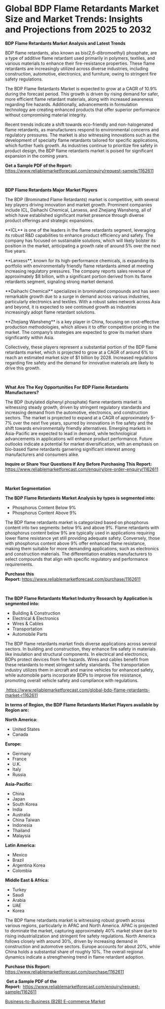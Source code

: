 <p><h1>Global BDP Flame Retardants Market Size and Market Trends: Insights and Projections from 2025 to 2032</h1></p><p><strong>BDP Flame Retardants Market Analysis and Latest Trends</strong></p>
<p><p>BDP flame retardants, also known as bis(2,6-dibromoethyl) phosphate, are a type of additive flame retardant used primarily in polymers, textiles, and various materials to enhance their fire-resistance properties. These flame retardants are increasingly utilized across diverse industries, including construction, automotive, electronics, and furniture, owing to stringent fire safety regulations.</p><p>The BDP Flame Retardants Market is expected to grow at a CAGR of 10.9% during the forecast period. This growth is driven by rising demand for safer, more efficient flame retardant materials, along with increased awareness regarding fire hazards. Additionally, advancements in formulation technology are creating enhanced products that offer superior performance without compromising material integrity.</p><p>Recent trends indicate a shift towards eco-friendly and non-halogenated flame retardants, as manufacturers respond to environmental concerns and regulatory pressures. The market is also witnessing innovations such as the development of specialty flame retardants tailored for specific applications, which further fuels growth. As industries continue to prioritize fire safety in product design, the BDP flame retardants market is poised for significant expansion in the coming years.</p></p>
<p><strong>Get a Sample PDF of the Report:&nbsp;</strong> <a href="https://www.reliablemarketforecast.com/enquiry/request-sample/1162611?utm_campaign=2853&utm_medium=2&utm_source=Github&utm_content=ia&utm_term=24032025&utm_id=bdp-flame-retardants">https://www.reliablemarketforecast.com/enquiry/request-sample/1162611</a></p>
<p>&nbsp;</p>
<p><strong>BDP Flame Retardants Major Market Players</strong></p>
<p><p>The BDP (Brominated Flame Retardants) market is competitive, with several key players driving innovation and market growth. Prominent companies include ICL, Daihachi Chemical, Lanxess, and Zhejiang Wansheng, all of which have established significant market presence through diverse product offerings and strategic expansions.</p><p>**ICL** is one of the leaders in the flame retardants segment, leveraging its robust R&D capabilities to enhance product efficiency and safety. The company has focused on sustainable solutions, which will likely bolster its position in the market, anticipating a growth rate of around 5% over the next five years. </p><p>**Lanxess**, known for its high-performance chemicals, is expanding its portfolio with environmentally friendly flame retardants aimed at meeting increasing regulatory pressures. The company reports sales revenue of approximately $8 billion, with a significant portion derived from its flame retardants segment, signaling strong market demand.</p><p>**Daihachi Chemical** specializes in brominated compounds and has seen remarkable growth due to a surge in demand across various industries, particularly electronics and textiles. With a robust sales network across Asia and beyond, it is expected to see continued growth as industries increasingly adopt flame retardant solutions.</p><p>**Zhejiang Wansheng** is a key player in China, focusing on cost-effective production methodologies, which allows it to offer competitive pricing in the market. The company’s strategies are expected to grow its market share significantly within Asia.</p><p>Collectively, these players represent a substantial portion of the BDP flame retardants market, which is projected to grow at a CAGR of around 6% to reach an estimated market size of $1 billion by 2028. Increased regulations regarding fire safety and the demand for innovative materials are likely to drive this growth.</p></p>
<p>&nbsp;</p>
<p><strong>What Are The Key Opportunities For BDP Flame Retardants Manufacturers?</strong></p>
<p><p>The BDP (butylated diphenyl phosphate) flame retardants market is witnessing steady growth, driven by stringent regulatory standards and increasing demand from the automotive, electronics, and construction sectors. The market is projected to expand at a CAGR of approximately 5-7% over the next five years, spurred by innovations in fire safety and the shift towards environmentally friendly alternatives. Emerging markets in Asia-Pacific are expected to lead in demand, while technological advancements in applications will enhance product performance. Future outlooks indicate a potential for market diversification, with an emphasis on bio-based flame retardants garnering significant interest among manufacturers and consumers alike.</p></p>
<p><strong>Inquire or Share Your Questions If Any Before Purchasing This Report:</strong> <a href="https://www.reliablemarketforecast.com/enquiry/pre-order-enquiry/1162611?utm_campaign=2853&utm_medium=2&utm_source=Github&utm_content=ia&utm_term=24032025&utm_id=bdp-flame-retardants">https://www.reliablemarketforecast.com/enquiry/pre-order-enquiry/1162611</a></p>
<p>&nbsp;</p>
<p><strong>Market Segmentation</strong></p>
<p><strong>The BDP Flame Retardants Market Analysis by types is segmented into:</strong></p>
<p><ul><li>Phosphorus Content Below 9%</li><li>Phosphorus Content Above 9%</li></ul></p>
<p><p>The BDP flame retardants market is categorized based on phosphorus content into two segments: below 9% and above 9%. Flame retardants with phosphorus content below 9% are typically used in applications requiring lower flame resistance yet still providing adequate safety. Conversely, those with phosphorus content above 9% offer enhanced flame resistance, making them suitable for more demanding applications, such as electronics and construction materials. The differentiation enables manufacturers to select compounds that align with specific regulatory and performance requirements.</p></p>
<p><strong>Purchase this Report:&nbsp;</strong><a href="https://www.reliablemarketforecast.com/purchase/1162611?utm_campaign=2853&utm_medium=2&utm_source=Github&utm_content=ia&utm_term=24032025&utm_id=bdp-flame-retardants">https://www.reliablemarketforecast.com/purchase/1162611</a></p>
<p>&nbsp;</p>
<p><strong>The BDP Flame Retardants Market Industry Research by Application is segmented into:</strong></p>
<p><ul><li>Building & Construction</li><li>Electrical & Electronics</li><li>Wires & Cables</li><li>Transportation</li><li>Automobile Parts</li></ul></p>
<p><p>The BDP flame retardants market finds diverse applications across several sectors. In building and construction, they enhance fire safety in materials like insulation and structural components. In electrical and electronics, BDPs protect devices from fire hazards. Wires and cables benefit from these retardants to meet stringent safety standards. The transportation industry utilizes them in aircraft and marine vehicles for enhanced safety, while automobile parts incorporate BDPs to improve fire resistance, promoting overall vehicle safety and compliance with regulations.</p></p>
<p><a href="https://www.reliablemarketforecast.com/global-bdp-flame-retardants-market-r1162611?utm_campaign=2853&utm_medium=2&utm_source=Github&utm_content=ia&utm_term=24032025&utm_id=bdp-flame-retardants">&nbsp;https://www.reliablemarketforecast.com/global-bdp-flame-retardants-market-r1162611</a></p>
<p><strong>In terms of Region, the BDP Flame Retardants Market Players available by Region are:</strong></p>
<p>
    <p> <strong> North America: </strong>
        <ul>
            <li>United States</li>
            <li>Canada</li>
        </ul>
        </p> 
    <p> <strong> Europe: </strong>
        <ul>
            <li>Germany</li>
            <li>France</li>
            <li>U.K.</li>
            <li>Italy</li>
            <li>Russia</li>
        </ul>
        </p> 
    <p> <strong> Asia-Pacific: </strong>
        <ul>
            <li>China</li>
            <li>Japan</li>
            <li>South Korea</li>
            <li>India</li>
            <li>Australia</li>
            <li>China Taiwan</li>
            <li>Indonesia</li>
            <li>Thailand</li>
            <li>Malaysia</li>
        </ul>
        </p> 
    <p> <strong> Latin America: </strong>
        <ul>
            <li>Mexico</li>
            <li>Brazil</li>
            <li>Argentina Korea</li>
            <li>Colombia</li>
        </ul>
        </p> 
    <p> <strong> Middle East & Africa: </strong>
        <ul>
            <li>Turkey</li>
            <li>Saudi</li>
            <li>Arabia</li>
            <li>UAE</li>
            <li>Korea</li>
        </ul>
    </p>
    </p>
<p><p>The BDP flame retardants market is witnessing robust growth across various regions, particularly in APAC and North America. APAC is projected to dominate the market, capturing approximately 40% market share due to rising industrialization and stringent fire safety regulations. North America follows closely with around 30%, driven by increasing demand in construction and automotive sectors. Europe accounts for about 20%, while China holds a substantial share of roughly 10%. The overall regional dynamics indicate a strengthening trend in flame retardant adoption.</p></p>
<p><strong>Purchase this Report: </strong><a href="https://www.reliablemarketforecast.com/purchase/1162611?utm_campaign=2853&utm_medium=2&utm_source=Github&utm_content=ia&utm_term=24032025&utm_id=bdp-flame-retardants">https://www.reliablemarketforecast.com/purchase/1162611</a></p>
<p>&nbsp;<strong>Get a Sample PDF of the Report:&nbsp;&nbsp;</strong><a href="https://www.reliablemarketforecast.com/enquiry/request-sample/1162611?utm_campaign=2853&utm_medium=2&utm_source=Github&utm_content=ia&utm_term=24032025&utm_id=bdp-flame-retardants">https://www.reliablemarketforecast.com/enquiry/request-sample/1162611</a></p>
<p><strong></strong></p>
<p><p><a href="https://github.com/ternainglin/Market-Research-Report-List-1/blob/main/business-to-business-b2b-e-commerce-market.md?utm_campaign=2853&utm_medium=2&utm_source=Github&utm_content=ia&utm_term=24032025&utm_id=bdp-flame-retardants">Business-to-Business (B2B) E-commerce Market</a></p></p>
